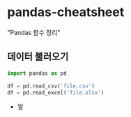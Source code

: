 # pandas-cheatsheet
"Pandas 함수 정리”

## 데이터 불러오기
```python
import pandas as pd

df = pd.read_csv('file.csv')
df = pd.read_excel('file.xlsx')
```
* 알
